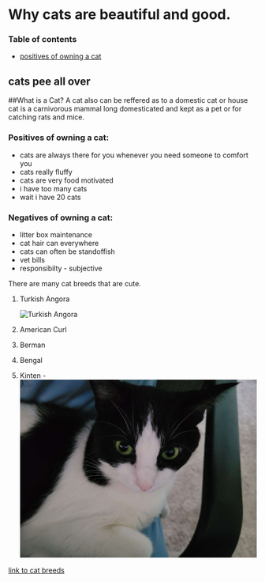 # Why cats are beautiful and good.

### Table of contents

- [positives of owning a cat](#positives-of-owning-a-cat)

## cats pee all over

##What is a Cat?
A cat also can be reffered as to a domestic cat or house cat is a carnivorous mammal long domesticated and kept as a pet or for catching rats and mice.

### Positives of owning a cat:

- cats are always there for you whenever you need someone to comfort you
- cats really fluffy
- cats are very food motivated
- i have too many cats
- wait i have 20 cats

### Negatives of owning a cat:

- litter box maintenance
- cat hair can everywhere
- cats can often be standoffish
- vet bills
- responsibilty - subjective

There are many cat breeds that are cute.

1. Turkish Angora

   ![Turkish Angora](https://e7.pngegg.com/pngimages/931/994/png-clipart-yellow-eyed-white-cat-turkish-angora-ragdoll-turkish-van-kitten-white-kitten-animals-cat-like-mammal-thumbnail.png)

2. American Curl
3. Berman
4. Bengal
5. Kinten - ![Carolina's cat](pictures-to-add/cat1.jpg)

[link to cat breeds](https://basepaws.com/cat-breeds)
